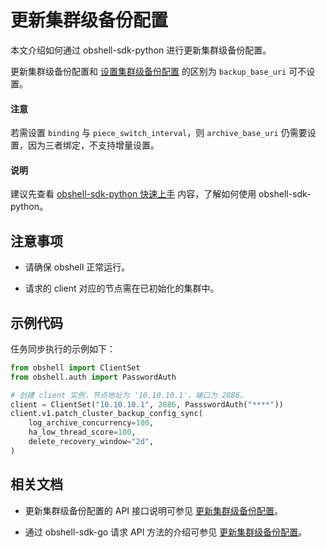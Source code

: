# 更新集群级备份配置

本文介绍如何通过 obshell-sdk-python 进行更新集群级备份配置。

更新集群级备份配置和 [设置集群级备份配置](200.backup-configuration-for-cluster-of-python.md) 的区别为 `backup_base_uri` 可不设置。

<main id="notice" type='notice'>
  <h4>注意</h4>
  <p>若需设置 <code>binding</code> 与 <code>piece_switch_interval</code>，则 <code>archive_base_uri</code> 仍需要设置，因为三者绑定，不支持增量设置。</p>
</main>

<main id="notice" type='explain'>
  <h4>说明</h4>
  <p>建议先查看 <a href='../100.quickstart-of-python.md'>obshell-sdk-python 快速上手</a> 内容，了解如何使用 obshell-sdk-python。</p>
</main>

## 注意事项

* 请确保 obshell 正常运行。

* 请求的 client 对应的节点需在已初始化的集群中。

## 示例代码

任务同步执行的示例如下：

```python
from obshell import ClientSet
from obshell.auth import PasswordAuth

# 创建 client 实例，节点地址为 '10.10.10.1'，端口为 2886。
client = ClientSet("10.10.10.1", 2886, PassswordAuth("****"))
client.v1.patch_cluster_backup_config_sync(
    log_archive_concurrency=100,
    ha_low_thread_score=100,
    delete_recovery_window="2d",
)
```

## 相关文档

* 更新集群级备份配置的 API 接口说明可参见 [更新集群级备份配置](../../../400.obshell-api-reference/600.backup-management/400.update-cluster-level-backup-configuration.md)。

* 通过 obshell-sdk-go 请求 API 方法的介绍可参见 [更新集群级备份配置](../../200.go/600.backup-management/400.update-cluster-level-backup-configuration-of-go.md)。
